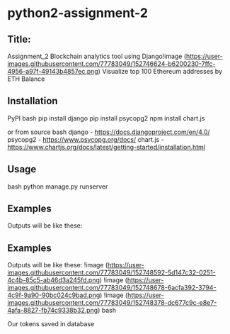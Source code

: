 # python2-assignment-2
## Title:
Assignment_2 Blockchain analytics tool using Django!image (https://user-images.githubusercontent.com/77783049/152746624-b6200230-7ffc-4956-a97f-49143b4857ec.png)
Visualize top 100 Ethereum addresses by ETH Balance

## Installation

PyPI
bash
pip install django
pip install psycopg2
npm install chart.js

or from source
bash
django - https://docs.djangoproject.com/en/4.0/
psycopg2 - https://www.psycopg.org/docs/
chart.js - https://www.chartjs.org/docs/latest/getting-started/installation.html
## Usage
bash
python manage.py runserver

## Examples
Outputs will be like these:
## Examples
Outputs will be like these:
!image (https://user-images.githubusercontent.com/77783049/152748592-5d147c32-0251-4c4b-85c5-ab46d3a245fd.png)
!image (https://user-images.githubusercontent.com/77783049/152748678-6acfa392-3794-4c9f-9a90-90bc024c9bad.png)
!image (https://user-images.githubusercontent.com/77783049/152748378-dc677c9c-e8e7-4afa-8827-fb74c9338b32.png)
bash

Our tokens saved in database
